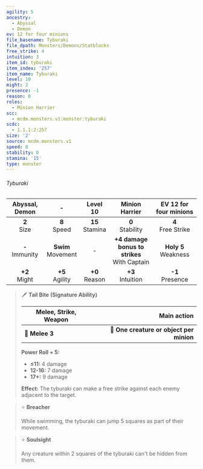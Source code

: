 ```yaml
---
agility: 5
ancestry:
  - Abyssal
  - Demon
ev: 12 for four minions
file_basename: Tyburaki
file_dpath: Monsters/Demons/Statblocks
free_strike: 4
intuition: 3
item_id: tyburaki
item_index: '257'
item_name: Tyburaki
level: 10
might: 2
presence: -1
reason: 0
roles:
  - Minion Harrier
scc:
  - mcdm.monsters.v1:monster:tyburaki
scdc:
  - 1.1.1:2:257
size: '2'
source: mcdm.monsters.v1
speed: 8
stability: 0
stamina: '15'
type: monster
---
```


###### Tyburaki

|   Abyssal, Demon    |           -            |      Level 10       |                  Minion Harrier                  |  EV 12 for four minions  |
| :-----------------: | :--------------------: | :-----------------: | :----------------------------------------------: | :----------------------: |
|   **2**<br/> Size   |    **8**<br/> Speed    | **15**<br/> Stamina |               **0**<br/> Stability               |  **4**<br/> Free Strike  |
| **-**<br/> Immunity | **Swim**<br/> Movement |          -          | **+4 damage bonus to strikes**<br/> With Captain | **Holy 5**<br/> Weakness |
|  **+2**<br/> Might  |  **+5**<br/> Agility   | **+0**<br/> Reason  |              **+3**<br/> Intuition               |   **-1**<br/> Presence   |

<!-- -->
> 🗡 **Tail Bite (Signature Ability)**
>
> | **Melee, Strike, Weapon** |                          **Main action** |
> | ------------------------- | ---------------------------------------: |
> | **📏 Melee 3**            | **🎯 One creature or object per minion** |
>
> **Power Roll + 5:**
>
> - **≤11:** 4 damage
> - **12-16:** 7 damage
> - **17+:** 9 damage
>
> **Effect:** The tyburaki can make a free strike against each enemy adjacent to the target.

<!-- -->
> ⭐️ **Breacher**
>
> While swimming, the tyburaki can jump 5 squares as part of their movement.

<!-- -->
> ⭐️ **Soulsight**
>
> Any creature within 2 squares of the tyburaki can't be hidden from them.
